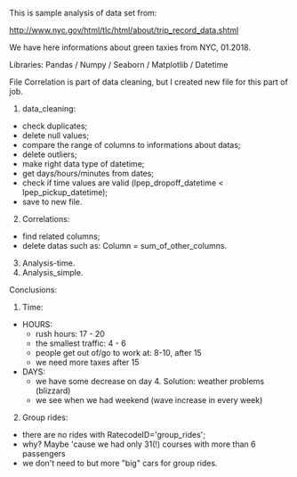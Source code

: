 This is sample analysis of data set from:

http://www.nyc.gov/html/tlc/html/about/trip_record_data.shtml

We have here informations about green taxies from NYC, 01.2018. 

Libraries: 
Pandas / Numpy / Seaborn / Matplotlib / Datetime


File Correlation is part of data cleaning, but I created new file for this part of job. 

1. data_cleaning:
  - check duplicates;
  - delete null values;
  - compare the range of columns to informations about datas;
  - delete outliers;
  - make right data type of datetime;
  - get days/hours/minutes from dates;
  - check if time values are valid (lpep_dropoff_datetime < lpep_pickup_datetime);
  - save to new file. 
2. Correlations:
  - find related columns;
  - delete datas such as: Column = sum_of_other_columns.
3. Analysis-time.
4. Analysis_simple.


Conclusions: 
1. Time:
  - HOURS:
    + rush hours: 17 - 20
    + the smallest traffic: 4 - 6
    + people get out of/go to work at: 8-10, after 15
    + we need more taxes after 15
  - DAYS:
    + we have some decrease on day 4. Solution: weather problems (blizzard)
    + we see when we had weekend (wave increase in every week)
2. Group rides:
  - there are no rides with RatecodeID='group_rides';
  - why? Maybe 'cause we had only 31(!) courses with more than 6 passengers
  - we don't need to but more "big" cars for group rides.

